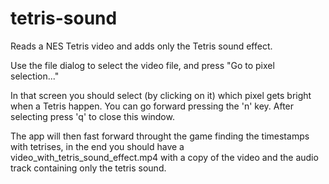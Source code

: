 # tetris-sound
Reads a NES Tetris video and adds only the Tetris sound effect.

Use the file dialog to select the video file, and press "Go to pixel selection..."

In that screen you should select (by clicking on it) which pixel gets bright when a Tetris happen. You can go forward pressing the 'n' key. After selecting press 'q' to close this window.

The app will then fast forward throught the game finding the timestamps with tetrises, in the end you should have a video_with_tetris_sound_effect.mp4 with a copy of the video and the audio track containing only the tetris sound.
